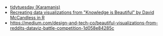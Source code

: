 * [tidytuesday (Karamanis)](https://github.com/gkaramanis/tidytuesday)
* [Recreating data visualizations from "Knowledge is Beautiful" by David McCandless in R](https://github.com/moldach/dataRbeautiful)
* https://medium.com/design-and-tech-co/beautiful-visualizations-from-reddits-dataviz-battle-competition-1d058e84285c
